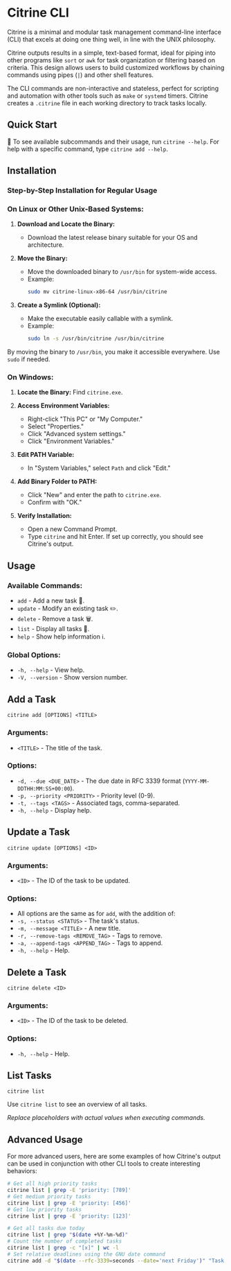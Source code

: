 # Citrine CLI
Citrine is a minimal and modular task management command-line interface (CLI) that excels at doing one thing well, in line with the UNIX philosophy.

Citrine outputs results in a simple, text-based format, ideal for piping into other programs like `sort` or `awk` for task organization or filtering based on criteria. This design allows users to build customized workflows by chaining commands using pipes (`|`) and other shell features.

The CLI commands are non-interactive and stateless, perfect for scripting and automation with other tools such as `make` or `systemd` timers. Citrine creates a `.citrine` file in each working directory to track tasks locally.

## Quick Start
🌟 To see available subcommands and their usage, run `citrine --help`. For help with a specific command, type `citrine add --help`.

## Installation
### Step-by-Step Installation for Regular Usage

### On Linux or Other Unix-Based Systems:

1. **Download and Locate the Binary:**
   - Download the latest release binary suitable for your OS and architecture.

2. **Move the Binary:**
   - Move the downloaded binary to `/usr/bin` for system-wide access.
   - Example:
     ```sh
     sudo mv citrine-linux-x86-64 /usr/bin/citrine
     ```

3. **Create a Symlink (Optional):**
   - Make the executable easily callable with a symlink.
   - Example:
     ```sh
     sudo ln -s /usr/bin/citrine /usr/bin/citrine
     ```

By moving the binary to `/usr/bin`, you make it accessible everywhere. Use `sudo` if needed.

### On Windows:

1. **Locate the Binary:**
   Find `citrine.exe`.

2. **Access Environment Variables:**
   - Right-click "This PC" or "My Computer."
   - Select "Properties."
   - Click "Advanced system settings."
   - Click "Environment Variables."

3. **Edit PATH Variable:**
   - In "System Variables," select `Path` and click "Edit."

4. **Add Binary Folder to PATH:**
   - Click "New" and enter the path to `citrine.exe`.
   - Confirm with "OK."

5. **Verify Installation:**
   - Open a new Command Prompt.
   - Type `citrine` and hit Enter. If set up correctly, you should see Citrine's output.

## Usage
### Available Commands:

- `add` - Add a new task 📝.
- `update` - Modify an existing task ✏️.
- `delete` - Remove a task 🗑️.
- `list` - Display all tasks 📜.
- `help` - Show help information ℹ️.

### Global Options:

- `-h, --help` - View help.
- `-V, --version` - Show version number.

## Add a Task

```shell
citrine add [OPTIONS] <TITLE>
```

### Arguments:

- `<TITLE>` - The title of the task.

### Options:

- `-d, --due <DUE_DATE>` - The due date in RFC 3339 format (`YYYY-MM-DDTHH:MM:SS+00:00`).
- `-p, --priority <PRIORITY>` - Priority level (0-9).
- `-t, --tags <TAGS>` - Associated tags, comma-separated.
- `-h, --help` - Display help.

## Update a Task

```shell
citrine update [OPTIONS] <ID>
```

### Arguments:

- `<ID>` - The ID of the task to be updated.

### Options:

- All options are the same as for `add`, with the addition of:
- `-s, --status <STATUS>` - The task's status.
- `-m, --message <TITLE>` - A new title.
- `-r, --remove-tags <REMOVE_TAG>` - Tags to remove.
- `-a, --append-tags <APPEND_TAG>` - Tags to append.
- `-h, --help` - Help.

## Delete a Task

```shell
citrine delete <ID>
```

### Arguments:

- `<ID>` - The ID of the task to be deleted.

### Options:

- `-h, --help` - Help.

## List Tasks

```shell
citrine list
```

Use `citrine list` to see an overview of all tasks.

*Replace placeholders with actual values when executing commands.*

## Advanced Usage
For more advanced users, here are some examples of how Citrine's output can be used in conjunction with other CLI tools to create interesting behaviors:

```sh
# Get all high priority tasks
citrine list | grep -E 'priority: [789]'
# Get medium priority tasks
citrine list | grep -E 'priority: [456]'
# Get low priority tasks
citrine list | grep -E 'priority: [123]'
```
```sh
# Get all tasks due today
citrine list | grep "$(date +%Y-%m-%d)"
# Count the number of completed tasks
citrine list | grep -c "[x]" | wc -l
# Set relative deadlines using the GNU date command
citrine add -d "$(date --rfc-3339=seconds --date='next Friday')" "Task Title"
```

